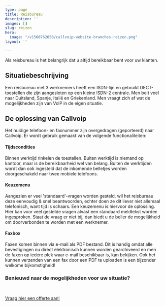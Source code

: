 ```yaml
---
type: page
title: Reisbureau
description: ''
images: []
slug: reizen
hero:
  image: "/v1560762650/callvoip-website-branches-reizen.png"
layout: ''

---
```

Als reisbureau is het belangrijk dat u altijd bereikbaar bent voor uw klanten. 

## Situatiebeschrijving

Een reisbureau met 3 werknemers heeft een ISDN-lijn en gebruikt DECT-toestellen die zijn aangesloten op een kleine ISDN-2 centrale. Men belt veel naar Duitsland, Spanje, Italië en Griekenland.  Men vraagt zich af wat de mogelijkheden zijn van VoIP in de eigen situatie.

## De oplossing van Callvoip

Het huidige telefoon- en faxnummer zijn overgedragen (geporteerd) naar Callvoip. Er wordt gebruik gemaakt van de volgende functionaliteiten:

#### Tijdscondities

Binnen werktijd rinkelen de toestellen. Buiten werktijd is niemand op kantoor, maar is de bereikbaarheid wel van belang. Buiten de werktijden wordt dan ook ingesteld dat de inkomende belletjes worden doorgeschakeld naar twee mobiele telefoons.

#### Keuzemenu

Aangezien er veel 'standaard'-vragen worden gesteld, wil het reisbureau deze eenvoudig & snel beantwoorden, echter doen ze dit liever niet allemaal telefonisch, want tijd is schaars. Een keuzemenu is hiervoor de oplossing. Hier kan voor veel gestelde vragen alvast een standaard meldtekst worden ingesproken. Staat de vraag er niet bij, dan biedt u de beller de mogelijkheid om doorverbonden te worden met een werknemer.

#### Faxbox

Faxen komen binnen via e-mail als PDF bestand. Dit is handig omdat alle bevestigingen nu direct elektronisch kunnen worden gearchiveerd en men de faxen op iedere plek waar e-mail beschikbaar is, kan bekijken. Ook het kunnen verzenden van een fax door een PDF te uploaden is een bijzonder welkome bijkomstigheid!

### Benieuwd naar de mogelijkheden voor uw situatie?

<br>

<a href="/offerte/" class="button">Vraag hier een offerte aan!</a>